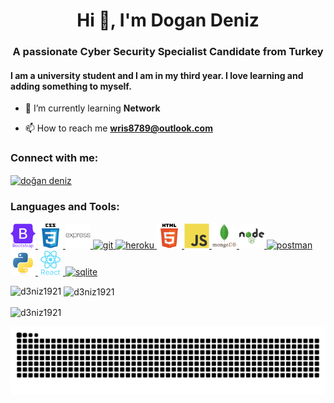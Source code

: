 <h1 align="center">Hi 👋, I'm Dogan Deniz</h1>
<h3 align="center">A passionate Cyber Security Specialist Candidate from Turkey</h3>
<p align="center"><h4>I am a university student and I am in my third year. I love learning and adding something to myself.</h4></p>

- 🌱 I’m currently learning **Network**

- 📫 How to reach me **wris8789@outlook.com**

<h3 align="left">Connect with me:</h3>
<p align="left">
<a href="https://linkedin.com/in/doğan deni̇z" target="blank"><img align="center" src="https://raw.githubusercontent.com/rahuldkjain/github-profile-readme-generator/master/src/images/icons/Social/linked-in-alt.svg" alt="doğan deni̇z" height="30" width="40" /></a>
</p>

<h3 align="left">Languages and Tools:</h3>
<p align="left"> <a href="https://getbootstrap.com" target="_blank" rel="noreferrer"> <img src="https://raw.githubusercontent.com/devicons/devicon/master/icons/bootstrap/bootstrap-plain-wordmark.svg" alt="bootstrap" width="40" height="40"/> </a> <a href="https://www.w3schools.com/css/" target="_blank" rel="noreferrer"> <img src="https://raw.githubusercontent.com/devicons/devicon/master/icons/css3/css3-original-wordmark.svg" alt="css3" width="40" height="40"/> </a> <a href="https://expressjs.com" target="_blank" rel="noreferrer"> <img src="https://raw.githubusercontent.com/devicons/devicon/master/icons/express/express-original-wordmark.svg" alt="express" width="40" height="40"/> </a> <a href="https://git-scm.com/" target="_blank" rel="noreferrer"> <img src="https://www.vectorlogo.zone/logos/git-scm/git-scm-icon.svg" alt="git" width="40" height="40"/> </a> <a href="https://heroku.com" target="_blank" rel="noreferrer"> <img src="https://www.vectorlogo.zone/logos/heroku/heroku-icon.svg" alt="heroku" width="40" height="40"/> </a> <a href="https://www.w3.org/html/" target="_blank" rel="noreferrer"> <img src="https://raw.githubusercontent.com/devicons/devicon/master/icons/html5/html5-original-wordmark.svg" alt="html5" width="40" height="40"/> </a> <a href="https://developer.mozilla.org/en-US/docs/Web/JavaScript" target="_blank" rel="noreferrer"> <img src="https://raw.githubusercontent.com/devicons/devicon/master/icons/javascript/javascript-original.svg" alt="javascript" width="40" height="40"/> </a> <a href="https://www.mongodb.com/" target="_blank" rel="noreferrer"> <img src="https://raw.githubusercontent.com/devicons/devicon/master/icons/mongodb/mongodb-original-wordmark.svg" alt="mongodb" width="40" height="40"/> </a> <a href="https://nodejs.org" target="_blank" rel="noreferrer"> <img src="https://raw.githubusercontent.com/devicons/devicon/master/icons/nodejs/nodejs-original-wordmark.svg" alt="nodejs" width="40" height="40"/> </a> <a href="https://postman.com" target="_blank" rel="noreferrer"> <img src="https://www.vectorlogo.zone/logos/getpostman/getpostman-icon.svg" alt="postman" width="40" height="40"/> </a> <a href="https://www.python.org" target="_blank" rel="noreferrer"> <img src="https://raw.githubusercontent.com/devicons/devicon/master/icons/python/python-original.svg" alt="python" width="40" height="40"/> </a> <a href="https://reactjs.org/" target="_blank" rel="noreferrer"> <img src="https://raw.githubusercontent.com/devicons/devicon/master/icons/react/react-original-wordmark.svg" alt="react" width="40" height="40"/> </a> <a href="https://www.sqlite.org/" target="_blank" rel="noreferrer"> <img src="https://www.vectorlogo.zone/logos/sqlite/sqlite-icon.svg" alt="sqlite" width="40" height="40"/> </a> </p>

<p><img align="left" src="https://github-readme-stats.vercel.app/api/top-langs?username=d3niz1921&show_icons=true&locale=en&layout=compact" alt="d3niz1921" /></p>

<p>&nbsp;<img align="center" src="https://github-readme-stats.vercel.app/api?username=d3niz1921&show_icons=true&locale=en" alt="d3niz1921" /></p>

<p><img align="center" src="https://github-readme-streak-stats.herokuapp.com/?user=d3niz1921&" alt="d3niz1921" /></p>


<picture>
  <source media="(prefers-color-scheme: dark)" srcset="https://raw.githubusercontent.com/D3niz1921/D3niz1921/output/github-contribution-grid-snake-dark.svg">
  <source media="(prefers-color-scheme: light)" srcset="https://raw.githubusercontent.com/D3niz1921/D3niz1921/output/github-contribution-grid-snake.svg">
  <img alt="github contribution grid snake animation" src="https://raw.githubusercontent.com/D3niz1921/D3niz1921/output/github-contribution-grid-snake.svg">
</picture>
